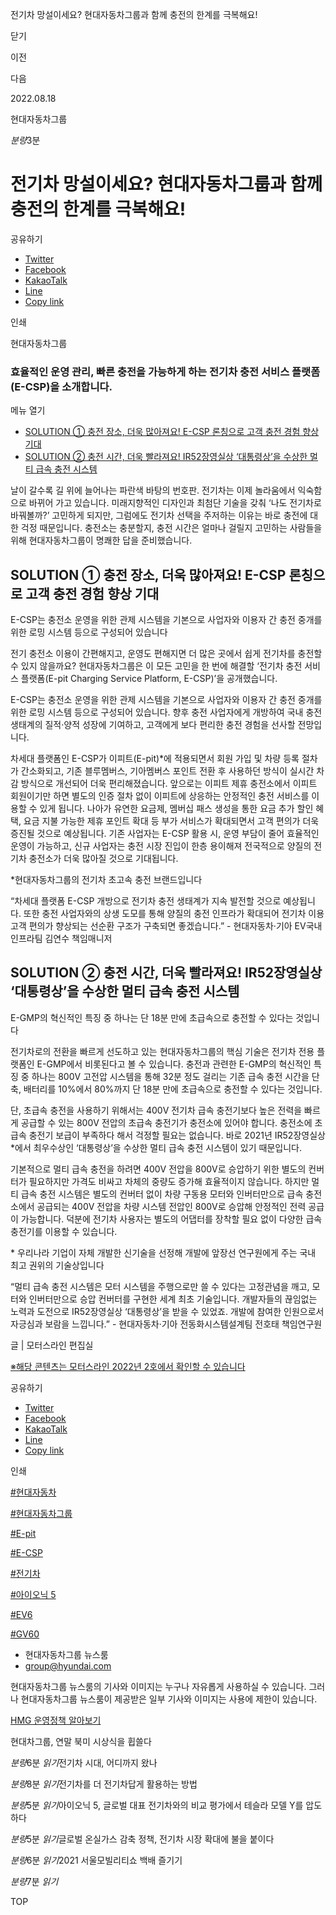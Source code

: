 전기차 망설이세요? 현대자동차그룹과 함께 충전의 한계를 극복해요!






닫기

이전

다음

2022.08.18

현대자동차그룹


*분량*3분

# 전기차 망설이세요? 현대자동차그룹과 함께 충전의 한계를 극복해요!

공유하기

* [Twitter](# "새창으로 열림")
* [Facebook](# "새창으로 열림")
* [KakaoTalk](# "새창으로 열림")
* [Line](# "새창으로 열림")
* [Copy link](#)

인쇄

현대자동차그룹



### 효율적인 운영 관리, 빠른 충전을 가능하게 하는 전기차 충전 서비스 플랫폼(E-CSP)을 소개합니다.

메뉴 열기

* [SOLUTION ① 충전 장소, 더욱 많아져요! E-CSP 론칭으로 고객 충전 경험 향상 기대](#target3)
* [SOLUTION ② 충전 시간, 더욱 빨라져요! IR52장영실상 ‘대통령상’을 수상한 멀티 급속 충전 시스템](#target6)




날이 갈수록 길 위에 늘어나는 파란색 바탕의 번호판. 전기차는 이제 놀라움에서 익숙함으로 바뀌어 가고 있습니다. 미래지향적인 디자인과 최첨단 기술을 갖춰 ‘나도 전기차로 바꿔볼까?’ 고민하게 되지만, 그럼에도 전기차 선택을 주저하는 이유는 바로 충전에 대한 걱정 때문입니다. 충전소는 충분할지, 충전 시간은 얼마나 걸릴지 고민하는 사람들을 위해 현대자동차그룹이 명쾌한 답을 준비했습니다.

## SOLUTION ① 충전 장소, 더욱 많아져요! E-CSP 론칭으로 고객 충전 경험 향상 기대



E-CSP는 충전소 운영을 위한 관제 시스템을 기본으로 사업자와 이용자 간 충전 중개를 위한 로밍 시스템 등으로 구성되어 있습니다



전기 충전소 이용이 간편해지고, 운영도 편해지면 더 많은 곳에서 쉽게 전기차를 충전할 수 있지 않을까요? 현대자동차그룹은 이 모든 고민을 한 번에 해결할 ‘전기차 충전 서비스 플랫폼(E-pit Charging Service Platform, E-CSP)’을 공개했습니다.

E-CSP는 충전소 운영을 위한 관제 시스템을 기본으로 사업자와 이용자 간 충전 중개를 위한 로밍 시스템 등으로 구성되어 있습니다. 향후 충전 사업자에게 개방하여 국내 충전 생태계의 질적·양적 성장에 기여하고, 고객에게 보다 편리한 충전 경험을 선사할 전망입니다.

차세대 플랫폼인 E-CSP가 이피트(E-pit)\*에 적용되면서 회원 가입 및 차량 등록 절차가 간소화되고, 기존 블루멤버스, 기아멤버스 포인트 전환 후 사용하던 방식이 실시간 차감 방식으로 개선되어 더욱 편리해졌습니다. 앞으로는 이피트 제휴 충전소에서 이피트 회원이기만 하면 별도의 인증 절차 없이 이피트에 상응하는 안정적인 충전 서비스를 이용할 수 있게 됩니다. 나아가 유연한 요금제, 멤버십 패스 생성을 통한 요금 추가 할인 혜택, 요금 지불 가능한 제휴 포인트 확대 등 부가 서비스가 확대되면서 고객 편의가 더욱 증진될 것으로 예상됩니다. 기존 사업자는 E-CSP 활용 시, 운영 부담이 줄어 효율적인 운영이 가능하고, 신규 사업자는 충전 시장 진입이 한층 용이해져 전국적으로 양질의 전기차 충전소가 더욱 많아질 것으로 기대됩니다.

\*현대자동차그룹의 전기차 초고속 충전 브랜드입니다

“차세대 플랫폼 E-CSP 개방으로 전기차 충전 생태계가 지속 발전할 것으로 예상됩니다. 또한 충전 사업자와의 상생 도모를 통해 양질의 충전 인프라가 확대되어 전기차 이용 고객 편의가 향상되는 선순환 구조가 구축되면 좋겠습니다.” - 현대자동차·기아 EV국내인프라팀 김연수 책임매니저

## SOLUTION ② 충전 시간, 더욱 빨라져요! IR52장영실상 ‘대통령상’을 수상한 멀티 급속 충전 시스템



E-GMP의 혁신적인 특징 중 하나는 단 18분 만에 초급속으로 충전할 수 있다는 것입니다



전기차로의 전환을 빠르게 선도하고 있는 현대자동차그룹의 핵심 기술은 전기차 전용 플랫폼인 E-GMP에서 비롯된다고 볼 수 있습니다. 충전과 관련한 E-GMP의 혁신적인 특징 중 하나는 800V 고전압 시스템을 통해 32분 정도 걸리는 기존 급속 충전 시간을 단축, 배터리를 10%에서 80%까지 단 18분 만에 초급속으로 충전할 수 있다는 것입니다.

단, 초급속 충전을 사용하기 위해서는 400V 전기차 급속 충전기보다 높은 전력을 빠르게 공급할 수 있는 800V 전압의 초급속 충전기가 충전소에 있어야 합니다. 충전소에 초급속 충전기 보급이 부족하다 해서 걱정할 필요는 없습니다. 바로 2021년 IR52장영실상\*에서 최우수상인 ‘대통령상’을 수상한 멀티 급속 충전 시스템이 있기 때문입니다.

기본적으로 멀티 급속 충전을 하려면 400V 전압을 800V로 승압하기 위한 별도의 컨버터가 필요하지만 가격도 비싸고 차체의 중량도 증가해 효율적이지 않습니다. 하지만 멀티 급속 충전 시스템은 별도의 컨버터 없이 차량 구동용 모터와 인버터만으로 급속 충전소에서 공급되는 400V 전압을 차량 시스템 전압인 800V로 승압해 안정적인 전력 공급이 가능합니다. 덕분에 전기차 사용자는 별도의 어댑터를 장착할 필요 없이 다양한 급속 충전기를 이용할 수 있습니다.

\* 우리나라 기업이 자체 개발한 신기술을 선정해 개발에 앞장선 연구원에게 주는 국내 최고 권위의 기술상입니다

“멀티 급속 충전 시스템은 모터 시스템을 주행으로만 쓸 수 있다는 고정관념을 깨고, 모터와 인버터만으로 승압 컨버터를 구현한 세계 최초 기술입니다. 개발자들의 끊임없는 노력과 도전으로 IR52장영실상 ‘대통령상’을 받을 수 있었죠. 개발에 참여한 인원으로서 자긍심과 보람을 느낍니다.” - 현대자동차·기아 전동화시스템설계팀 전호태 책임연구원

글 | 모터스라인 편집실

[※해당 콘텐츠는 모터스라인 2022년 2호에서 확인할 수 있습니다](https://www.hyundai.co.kr/about-us/publications)



공유하기

* [Twitter](# "새창으로 열림")
* [Facebook](# "새창으로 열림")
* [KakaoTalk](# "새창으로 열림")
* [Line](# "새창으로 열림")
* [Copy link](#)

인쇄

[#현대자동차](/tag/722)

[#현대자동차그룹](/tag/727)

[#E-pit](/tag/1063)

[#E-CSP](/tag/2172)

[#전기차](/tag/824)

[#아이오닉 5](/tag/731)

[#EV6](/tag/960)

[#GV60](/tag/1182)



* 현대자동차그룹 뉴스룸
* [group@hyundai.com](mailto:group@hyundai.com)

현대자동차그룹 뉴스룸의 기사와 이미지는 누구나 자유롭게 사용하실 수 있습니다.
그러나 현대자동차그룹 뉴스룸이 제공받은 일부 기사와 이미지는 사용에 제한이 있습니다.

[HMG 운영정책 알아보기](/footer/operationRegist)

현대차그룹, 연말 북미 시상식을 휩쓸다

*분량*6분 *읽기*전기차 시대, 어디까지 왔나

*분량*8분 *읽기*전기차를 더 전기차답게 활용하는 방법

*분량*5분 *읽기*아이오닉 5, 글로벌 대표 전기차와의 비교 평가에서 테슬라 모델 Y를 압도하다

*분량*5분 *읽기*글로벌 온실가스 감축 정책, 전기차 시장 확대에 불을 붙이다

*분량*6분 *읽기*2021 서울모빌리티쇼 백배 즐기기

*분량*7분 *읽기*

TOP
